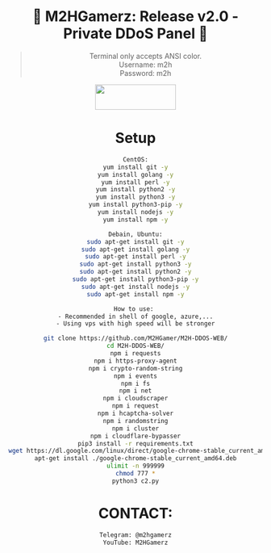 <div align=center>
 
# 🚀 M2HGamerz: Release v2.0 - Private DDoS Panel 🚀

> Terminal only accepts ANSI color.<br>
> Username: m2h<br>
> Password: m2h<br>
<p align="center">  <a href="https://t.me/M2H_SRC"><img width="160" height="50" src="https://i.imgur.com/N7AK7XY.png"></a></p>

# Setup
```sh
CentOS:
yum install git -y
yum install golang -y
yum install perl -y
yum install python2 -y
yum install python3 -y
yum install python3-pip -y
yum install nodejs -y
yum install npm -y

Debain, Ubuntu:
sudo apt-get install git -y
sudo apt-get install golang -y
sudo apt-get install perl -y
sudo apt-get install python3 -y
sudo apt-get install python2 -y
sudo apt-get install python3-pip -y
sudo apt-get install nodejs -y
sudo apt-get install npm -y

How to use: 
- Recommended in shell of google, azure,...
- Using vps with high speed will be stronger

git clone https://github.com/M2HGamer/M2H-DDOS-WEB/
cd M2H-DDOS-WEB/
npm i requests
npm i https-proxy-agent
npm i crypto-random-string
npm i events
npm i fs
npm i net
npm i cloudscraper
npm i request
npm i hcaptcha-solver
npm i randomstring
npm i cluster
npm i cloudflare-bypasser
pip3 install -r requirements.txt
wget https://dl.google.com/linux/direct/google-chrome-stable_current_amd64.deb
apt-get install ./google-chrome-stable_current_amd64.deb
ulimit -n 999999
chmod 777 *
python3 c2.py
```

# CONTACT:
```sh
Telegram: @m2hgamerz
YouTube: M2HGamerz
```
